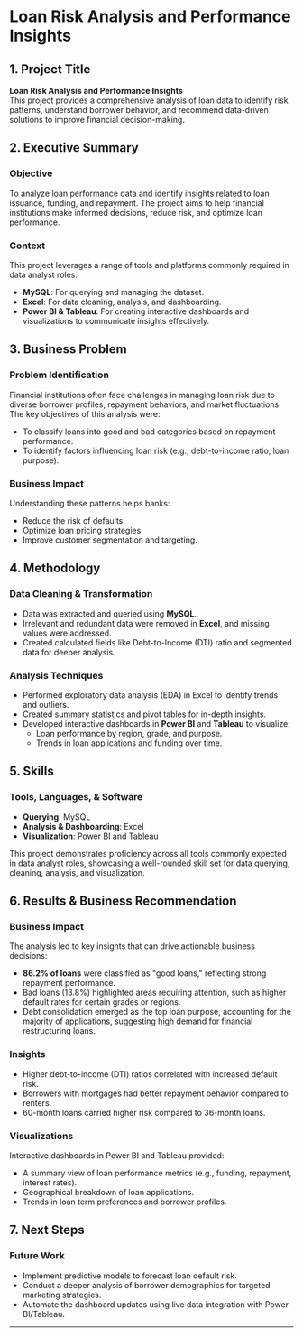 # **Loan Risk Analysis and Performance Insights**

## **1. Project Title**  
**Loan Risk Analysis and Performance Insights**  
This project provides a comprehensive analysis of loan data to identify risk patterns, understand borrower behavior, and recommend data-driven solutions to improve financial decision-making.



## **2. Executive Summary**  
### **Objective**  
To analyze loan performance data and identify insights related to loan issuance, funding, and repayment. The project aims to help financial institutions make informed decisions, reduce risk, and optimize loan performance.  

### **Context**  
This project leverages a range of tools and platforms commonly required in data analyst roles:  
- **MySQL**: For querying and managing the dataset.  
- **Excel**: For data cleaning, analysis, and dashboarding.  
- **Power BI & Tableau**: For creating interactive dashboards and visualizations to communicate insights effectively.  



## **3. Business Problem**  
### **Problem Identification**  
Financial institutions often face challenges in managing loan risk due to diverse borrower profiles, repayment behaviors, and market fluctuations. The key objectives of this analysis were:  
- To classify loans into good and bad categories based on repayment performance.  
- To identify factors influencing loan risk (e.g., debt-to-income ratio, loan purpose).  

### **Business Impact**  
Understanding these patterns helps banks:  
- Reduce the risk of defaults.  
- Optimize loan pricing strategies.  
- Improve customer segmentation and targeting.  



## **4. Methodology**  
### **Data Cleaning & Transformation**  
- Data was extracted and queried using **MySQL**.  
- Irrelevant and redundant data were removed in **Excel**, and missing values were addressed.  
- Created calculated fields like Debt-to-Income (DTI) ratio and segmented data for deeper analysis.  

### **Analysis Techniques**  
- Performed exploratory data analysis (EDA) in Excel to identify trends and outliers.  
- Created summary statistics and pivot tables for in-depth insights.  
- Developed interactive dashboards in **Power BI** and **Tableau** to visualize:  
  - Loan performance by region, grade, and purpose.  
  - Trends in loan applications and funding over time.  



## **5. Skills**  
### **Tools, Languages, & Software**  
- **Querying**: MySQL  
- **Analysis & Dashboarding**: Excel  
- **Visualization**: Power BI and Tableau  

This project demonstrates proficiency across all tools commonly expected in data analyst roles, showcasing a well-rounded skill set for data querying, cleaning, analysis, and visualization.  



## **6. Results & Business Recommendation**  
### **Business Impact**  
The analysis led to key insights that can drive actionable business decisions:  
- **86.2% of loans** were classified as "good loans," reflecting strong repayment performance.  
- Bad loans (13.8%) highlighted areas requiring attention, such as higher default rates for certain grades or regions.  
- Debt consolidation emerged as the top loan purpose, accounting for the majority of applications, suggesting high demand for financial restructuring loans.  

### **Insights**  
- Higher debt-to-income (DTI) ratios correlated with increased default risk.  
- Borrowers with mortgages had better repayment behavior compared to renters.  
- 60-month loans carried higher risk compared to 36-month loans.  

### **Visualizations**  
Interactive dashboards in Power BI and Tableau provided:  
- A summary view of loan performance metrics (e.g., funding, repayment, interest rates).  
- Geographical breakdown of loan applications.  
- Trends in loan term preferences and borrower profiles.  



## **7. Next Steps**  
### **Future Work**  
- Implement predictive models to forecast loan default risk.  
- Conduct a deeper analysis of borrower demographics for targeted marketing strategies.  
- Automate the dashboard updates using live data integration with Power BI/Tableau.  

---
